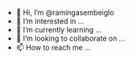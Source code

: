 - 👋 Hi, I’m @ramingasembeiglo
- 👀 I’m interested in ...
- 🌱 I’m currently learning ...
- 💞️ I’m looking to collaborate on ...
- 📫 How to reach me ...

<!---
ramingasembeiglo/ramingasembeiglo is a ✨ special ✨ repository because its `README.md` (this file) appears on your GitHub profile.
You can click the Preview link to take a look at your changes.
--->
